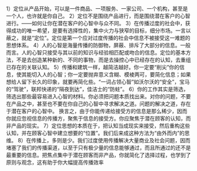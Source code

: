 1）定位从产品开始，可以是一件商品、一项服务、一家公司、一个机构，甚至是一个人，也许就是你自己。
2）定位不是围绕产品进行，而是围绕潜在客户的心智进行。——如何让你在潜在客户的心智中与众不同。
3）在传播过度的社会中，获得成功的唯一希望，是要有选择性的，集中火力与狭窄的目标，细分市场。一言以蔽之，就是“定位”。定位是第一个应对过度传播的社会中信息不被接受这一难题的思想体系。
4）人的心智是海量传播的防御物，屏蔽、排斥了大部分的信息。一般而言。人的心智只接受与其以前的知识与经验相匹配或吻合的信息。定位的基本方法，不是去创造某种新的、不同的事物，而是去操控心中已经存在的认知，去重组已存在的关联认知。
5）传播和建筑一样，越简洁越好。你一定要“削尖”你的信息，使其能切入人的心智；你一定要抛弃意义含糊、模棱两可，要简化信息；如果想给人留下长久的印象，就要再简化些。“一词占领心智”如沃尔沃的“安全”，宝马的“驾驶”，联邦快递的“隔夜到达”，佳洁士的“防蛀”。
6）你的工作其实是筛选，筛选出那些最容易进入心智的材料。你必须把问题本质找出来。对你的问题，不要在产品之中，甚至也不要在你自己的心智中寻求解决之道。问题的解决之道，存在于潜在客户的心智中。
换言之，由于你能传递给接受方的信息是那么稀少，因而你就应忽视信息的传播方，聚焦于信息的接受方。你应聚焦于潜在顾客的认知，而非产品的现实。
7）定位思想的本质在于，把认知当成现实来接受，然后重构这些认知，并在顾客心智中建立想要的“位置”。我们后来成这种方法为“由外而内”的思维。
8）在传播上，多则是少。我们过度使用传播解决大量商业及社会问题，因而堵塞了我们的传播渠道，以至于只有极少量的信息能够通过，而且所通过的还不是最重要的信息。把焦点集中于潜在顾客而非产品，你就简化了选择过程，也学到了原则与观念，这有助于你大幅提高传播效率